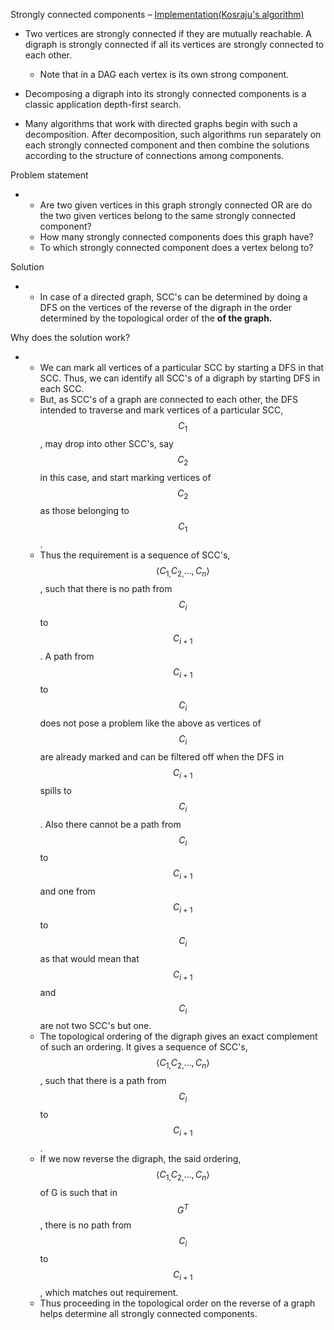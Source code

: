 Strongly connected components –
[Implementatio](Algorithms,%204th%20Edition%20-%20Sedgewick,%20Wayne/Exercises/Graphs/src/StronglyConnectedComponents.java)[n(Kosraju's
algorithm)](Algorithms,%204th%20Edition%20-%20Sedgewick,%20Wayne/Exercises/Graphs/src/StronglyConnectedComponents.java)

- Two vertices are strongly connected if they are mutually reachable. A
  digraph is strongly connected if all its vertices are strongly
  connected to each other.

  -  Note that in a DAG each vertex is its own strong component.

- Decomposing a digraph into its strongly connected components is a
  classic application depth-first search.

- Many algorithms that work with directed graphs begin with such a
  decomposition. After decomposition, such algorithms run separately on
  each strongly connected component and then combine the solutions
  according to the structure of connections among components.

Problem statement

- - Are two given vertices in this graph strongly connected OR are do
    the two given vertices belong to the same strongly connected
    component?
  - How many strongly connected components does this graph have?
  - To which strongly connected component does a vertex belong to?

Solution

- - In case of a directed graph, SCC's can be determined by doing a DFS
    on the vertices of the reverse of the digraph in the order
    determined by the topological order of the **of the graph.**

Why does the solution work?

- - We can mark all vertices of a particular SCC by starting a DFS in
    that SCC. Thus, we can identify all SCC's of a digraph by starting
    DFS in each SCC.
  - But, as SCC's of a graph are connected to each other, the DFS
    intended to traverse and mark vertices of a particular SCC,
    $$C_{1}$$, may drop into other SCC's, say $$C_{2}$$ in this case,
    and start marking vertices of $$C_{2}$$ as those belonging to
    $$C_{1}$$.
  - Thus the requirement is a sequence of SCC's,
    $$\langle{C_{1,}C_{2,}\ldots,C_{n}}\rangle$$, such that there is no
    path from $$C_{i}$$ to $$C_{i + 1}$$. A path from $$C_{i + 1}$$ to
    $$C_{i}$$ does not pose a problem like the above as vertices of
    $$C_{i}$$ are already marked and can be filtered off when the DFS in
    $$C_{i + 1}$$ spills to $$C_{i}$$. Also there cannot be a path from
    $$C_{i}$$ to $$C_{i + 1}$$ and one from $$C_{i + 1}$$ to $$C_{i}$$
    as that would mean that $$C_{i + 1}$$ and $$C_{i}$$ are not two
    SCC's but one.
  - The topological ordering of the digraph gives an exact complement of
    such an ordering. It gives a sequence of SCC's,
    $$\langle{C_{1,}C_{2,}\ldots,C_{n}}\rangle$$, such that there is a
    path from $$C_{i}$$ to $$C_{i + 1}$$.
  - If we now reverse the digraph, the said ordering,
    $$\langle{C_{1,}C_{2,}\ldots,C_{n}}\rangle$$ of G is such that in
    $$G^{T}$$, there is no path from $$C_{i}$$ to $$C_{i + 1}$$, which
    matches out requirement.
  - Thus proceeding in the topological order on the reverse of a graph
    helps determine all strongly connected components.
